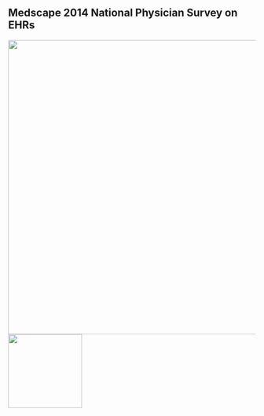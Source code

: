 ## Medscape 2014  National Physician Survey on EHRs


<img src ="https://github.com/vistadataproject/documents/blob/master/Background/vista/medscape2014/600h/medscape2014_01.jpg" height=600>


<img src ="http://www.medscape.com/features/slideshow/public/ehr2014#1" height=150>

